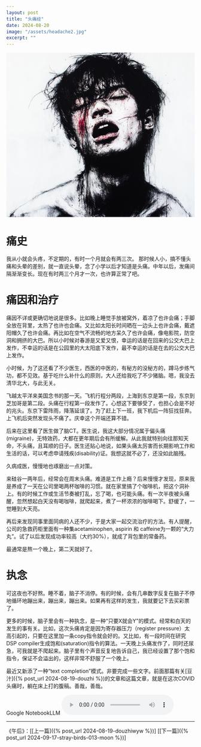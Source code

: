 ```yaml
---
layout: post
title: "头痛经"
date: 2024-08-20
image: "/assets/headache2.jpg"
excerpt: ""
---
```


<img src="/assets/headache2.jpg"/>
<br>

# 痛史

我从小就会头疼，不定期的，有时一个月就会有两三次。 那时候人小，搞不懂头痛和头晕的差别，就一直说头晕，念了小学以后才知道是头痛。中年以后，发痛间隔渐渐变长。现在有时两三个月才一次，也许算正常了吧。

# 痛因和治疗

痛因不详或更确切地说是很多。比如晚上睡觉手放被窝外，着凉了也许会痛；手脚全放在背里，太热了也许也会痛。又比如太阳长时间晒在一边头上也许会痛，戴遮阳帽久了也许会痛。再比如在空气不流畅的地方呆久了也许会痛，像电影院，防空洞和拥挤的大巴。所以小时候对春游是又爱又恨，幸运的话是在回来的公交大巴上发作，不幸运的话是在公园里的大太阳底下发作，最不幸运的话是在去的公交大巴上发作。

小时候，为了这还看了不少医生，西医的中医的，有秘方的没秘方的，蹲马步练气功，都不见效。基于吃什么补什么的原则，大人还给我吃了不少猪脑。嗯，我没去清华北大，与此无关。

飞越太平洋来美国念书的那一天。飞机行程分两段，上海到东京是第一段，东京到芝加哥是第二段。头痛在行程第一段发作了。心想这下要够受了，也担心会是不好的兆头。东京下雷阵雨，降落延误了。为了赶上下一班，我下机后一阵狂找狂奔。上飞机后突然发现头不痛了。庆幸这个开端还算不错。

后来在这里看了医生做了脑CT。医生说，我这大部分情况属于偏头痛(migraine)，无特效药，大都在更年期后会有所缓解。从此我就特别向往那知天命，不头痛，且耳顺的日子。医生还贴心地说，如果头痛太厉害而长期影响工作和生活的话，可以考虑申请残疾(disability)证。我想这就不必了，还没如此脑残。

久病成医，慢慢地也琢磨出一点对策。

来硅谷一两年后，经常会在周末头痛。难道是工作上瘾？后来慢慢才发现，原来我是养成了一天在公司里喝两杯咖啡的习惯。就在家里搞了个咖啡机，把这个洞补上。有的时候工作或生活节奏被打乱，忘了喝，也可能头痛。有一次半夜被头痛醒，忽然想起白天没有喝咖啡，就爬起来，煮了一杯浓浓的咖啡喝下。舒缓了，一觉睡到大天亮。

再后来发现同事里面同病的人还不少，于是大家一起交流治疗的方法。有人提醒，公司的急救药柜里面有一种集acetaminophen, aspirin 和 caffeine为一颗的“大力丸”。试了以后发现成功率较高（大约30%），就成了背包里的常备药。

最通常是熬一个晚上，第二天就好了。

# 执念 

可这夜也不好熬。睡不着，脑子不消停。有的时候，会有几串数字反复在脑子不停地循环地蹦出来，蹦出来，蹦出来。如果再有这样的发生，我就要记下去买彩票了。

更多的时候，脑子里会有一种执念，是一种“只要X就会Y”的模式。经常和白天的发生的事有关。比如，这次头痛肯定是因为寄存器压力（register pressure）太高引起的，只要在这里加一条copy指令就会好的。又比如，有一段时间在研究DSP compiler生成饱和(saturation)指令的算法。一天晚上头痛发作了，同时还尿急，可我就是不爬起来。脑子里有个声音反复地告诉自己，我已经设置了那个饱和指令，保证不会溢出的，这样非常不舒服了一个晚上。  

最近又新添了一种“text completion”模式。非要完成一些文字。前面那篇有关[豆汁]({% post_url 2024-08-19-douzhi %})的文章和这篇文章，就是在这次COVID头痛时，躺在床上打的腹稿。善哉，善哉。  


Google NotebookLLM
<audio controls>
  <source src="/assets/Chronic_Headaches_A_Personal_Account.mp3" type="audio/mpeg">
</audio>


----
《午后》：\[[上一篇]({% post_url 2024-08-19-douzhiwyw %})\] \[[下一篇]({% post_url 2024-09-17-stray-birds-013-moon %})\] 
